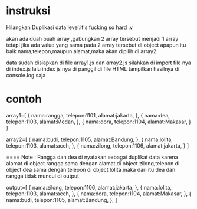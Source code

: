 # instruksi 

Hilangkan Duplikasi data
level:it's fucking so hard :v

akan ada duah buah array ,gabungkan 2 array tersebut menjadi 1 array tetapi jika ada value yang sama pada 2 array tersebut di object apapun itu baik nama,telepon,maupun alamat,maka akan dipilih di array2

data sudah disiapkan di file array1.js dan array2.js
silahkan di import file nya di index.js lalu index js nya di panggil di file HTML tampilkan hasilnya di console.log saja


# contoh

array1=[
    {
        nama:rangga,
        telepon:1101,
        alamat:jakarta, 
    },
    {
        nama:dea,
        telepon:1103,
        alamat:Medan,
    },
    {
        nama:dora,
        telepon:1104,
        alamat:Makasar,
    }
]



array2=[
    {
        nama:budi,
        telepon:1105,
        alamat:Bandung,
    },
    {
        nama:lolita,
        telepon:1103,
        alamat:aceh,
    },
    {
        nama:zilong,
        telepon:1106,
        alamat:jakarta,
    }
]


====
Note : Rangga dan dea di nyatakan sebagai duplikat data karena alamat di object rangga sama dengan alamat di object zilong,telepon di object dea sama dengan telepon di object lolita,maka dari itu dea dan rangga tidak muncul di output

output=[
    {
        nama:zilong,
        telepon:1106,
        alamat:jakarta,
    },
   {
        nama:lolita,
        telepon:1103,
        alamat:aceh,
    },
    {
        nama:dora,
        telepon:1104,
        alamat:Makasar,
    },
     {
        nama:budi,
        telepon:1105,
        alamat:Bandung,
    },
]

